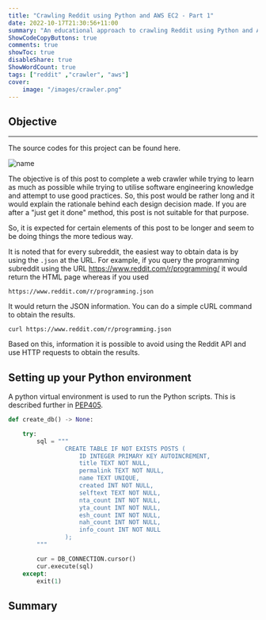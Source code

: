 ```yaml
---
title: "Crawling Reddit using Python and AWS EC2 - Part 1"
date: 2022-10-17T21:30:56+11:00
summary: "An educational approach to crawling Reddit using Python and AWS EC2 without using Reddit API"
ShowCodeCopyButtons: true
comments: true
showToc: true
disableShare: true
ShowWordCount: true
tags: ["reddit" ,"crawler", "aws"]
cover:
    image: "/images/crawler.png"
---
```


## Objective
---

The source codes for this project can be found here.

![name](/images/crawler.png#center)

The objective is of this post to complete a web crawler while trying to learn as much as possible while trying to utilise software engineering knowledge and attempt to use good practices. So, this post would be rather long and it would explain the rationale behind each design decision made. If you are after a "just get it done" method, this post is not suitable for that purpose.

So, it is expected for certain elements of this post to be longer and seem to be doing things the more tedious way.

It is noted that for every subreddit, the easiest way to obtain data is by using the ``.json`` at the URL. For example, if you query the programming subreddit using the URL https://www.reddit.com/r/programming/ it would return the HTML page whereas if you used

```
https://www.reddit.com/r/programming.json
```
It would return the JSON information. You can do a simple cURL command to obtain the results.

```
curl https://www.reddit.com/r/programming.json
```

Based on this, information it is possible to avoid using the Reddit API and use HTTP requests to obtain the results. 

## Setting up your Python environment

A python virtual environment is used to run the Python scripts. This is described further in [PEP405](https://peps.python.org/pep-0405/).









```python
def create_db() -> None:

    try:
        sql = """
                CREATE TABLE IF NOT EXISTS POSTS (
                    ID INTEGER PRIMARY KEY AUTOINCREMENT,
                    title TEXT NOT NULL,
                    permalink TEXT NOT NULL,
                    name TEXT UNIQUE,
                    created INT NOT NULL,
                    selftext TEXT NOT NULL,
                    nta_count INT NOT NULL,
                    yta_count INT NOT NULL,
                    esh_count INT NOT NULL,
                    nah_count INT NOT NULL,
                    info_count INT NOT NULL
                );
        """

        cur = DB_CONNECTION.cursor()
        cur.execute(sql)
    except:
        exit(1)
```


## Summary